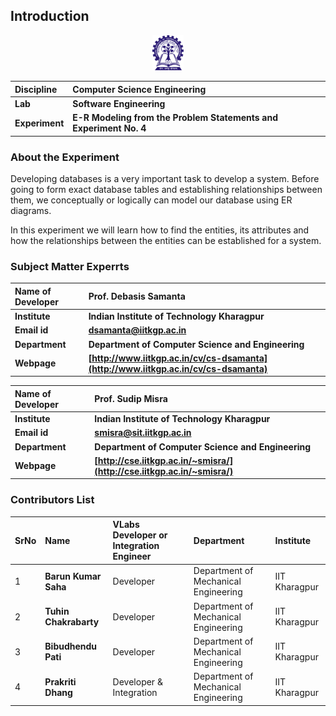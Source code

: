 ## Introduction

<div align="center">
<img src="experiment/images/iitkgp.png" width="10%">
</div>

<b>Discipline | <b> Computer Science  Engineering
:--|:--|
<b> Lab | <b> **Software Engineering**
<b> Experiment|     <b> **E-R Modeling from the Problem Statements and Experiment No. 4**


### About the Experiment 
Developing databases is a very important task to develop a system. Before going to form exact database tables and establishing relationships between them, we conceptually or logically can model our database using ER diagrams.

In this experiment we will learn how to find the entities, its attributes and how the relationships between the entities can be established for a system.


### Subject Matter Experrts 

<!--Fill a brief description of this experiment here-->

<b>Name of Developer | <b> **Prof. Debasis Samanta**
:--|:--|
<b> Institute | <b>  **Indian Institute of Technology Kharagpur**
<b> Email id|     <b>  **dsamanta@iitkgp.ac.in**
<b> Department |  **Department of Computer Science and Engineering**
<b>Webpage| <b> [http://www.iitkgp.ac.in/cv/cs-dsamanta](http://www.iitkgp.ac.in/cv/cs-dsamanta)

<b>Name of Developer | <b> **Prof. Sudip Misra**
:--|:--|
<b> Institute | <b>  **Indian Institute of Technology Kharagpur**
<b> Email id|     <b>  **smisra@sit.iitkgp.ac.in**
<b> Department |  **Department of Computer Science and Engineering**
<b>Webpage| <b> [http://cse.iitkgp.ac.in/~smisra/](http://cse.iitkgp.ac.in/~smisra/)


### Contributors List

SrNo | Name | VLabs Developer or Integration Engineer | Department| Institute
:--|:--|:--|:--|:--|
1 | **Barun Kumar Saha** | Developer |  Department of Mechanical Engineering | IIT Kharagpur | 
2 | **Tuhin Chakrabarty** | Developer |  Department of Mechanical Engineering | IIT Kharagpur | 
3 | **Bibudhendu Pati** | Developer |  Department of Mechanical Engineering | IIT Kharagpur | 
4 | **Prakriti Dhang** | Developer & Integration |  Department of Mechanical Engineering | IIT Kharagpur |

